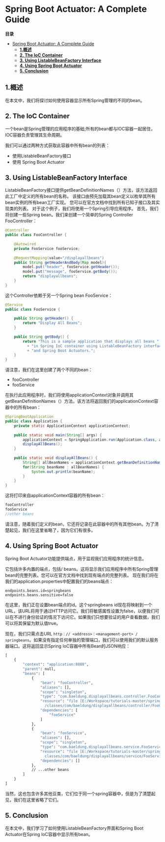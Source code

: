 


# Spring Boot Actuator: A Complete Guide

**目录**  

- [Spring Boot Actuator: A Complete Guide](#spring-boot-actuator-a-complete-guide)
  - [**1.概述**](#1%E6%A6%82%E8%BF%B0)
  - [**2. The IoC Container**](#2-the-ioc-container)
  - [**3. Using ListableBeanFactory Interface**](#3-using-listablebeanfactory-interface)
  - [**4. Using Spring Boot Actuator**](#4-using-spring-boot-actuator)
  - [**5. Conclusion**](#5-conclusion)

<!-- END doctoc generated TOC please keep comment here to allow auto update -->



## **1.概述**
在本文中，我们将探讨如何使用容器显示所有Spring管理的不同的bean。

## **2. The IoC Container**
一个bean是Spring管理的应用程序的基础;所有的bean都与IOC容器一起居住，IOC容器负责管理其生命周期。

我们可以通过两种方式获取此容器中所有bean的列表：

- 使用ListableBeanFactory接口
- 使用 Spring Boot Actuator

## **3. Using ListableBeanFactory Interface**
ListableBeanFactory接口提供getBeanDefinitionNames（）方法，该方法返回此工厂中定义的所有bean的名称。
该接口由预先加载其bean定义以枚举其所有bean实例的所有bean工厂实现。
您可以在官方文档中找到所有已知子接口及其实现类的列表。
对于这个例子，我们将使用一个Spring引导应用程序。
首先，我们将创建一些Spring bean。我们来创建一个简单的Spring Controller FooController：

``` java
@Controller
public class FooController {
 
    @Autowired
    private FooService fooService;
     
    @RequestMapping(value="/displayallbeans") 
    public String getHeaderAndBody(Map model){
        model.put("header", fooService.getHeader());
        model.put("message", fooService.getBody());
        return "displayallbeans";
    }
}
```
这个Controller依赖于另一个Spring bean FooService：

``` java
@Service
public class FooService {
     
    public String getHeader() {
        return "Display All Beans";
    }
     
    public String getBody() {
        return "This is a sample application that displays all beans "
          + "in Spring IoC container using ListableBeanFactory interface "
          + "and Spring Boot Actuators.";
    }
}
```
请注意，我们在这里创建了两个不同的bean：
- fooController
- fooService

在执行此应用程序时，我们将使用applicationContext对象并调用其getBeanDefinitionNames（）方法，该方法将返回我们的applicationContext容器中的所有bean：

``` java
@SpringBootApplication
public class Application {
    private static ApplicationContext applicationContext;
 
    public static void main(String[] args) {
        applicationContext = SpringApplication.run(Application.class, args);
        displayAllBeans();
    }
     
    public static void displayAllBeans() {
        String[] allBeanNames = applicationContext.getBeanDefinitionNames();
        for(String beanName : allBeanNames) {
            System.out.println(beanName);
        }
    }
}
```
这将打印来自applicationContext容器的所有bean：

``` objectivec
fooController
fooService
//other beans
```
请注意，随着我们定义的bean，它还将记录在此容器中的所有其他bean。为了清楚起见，我们在这里省略了，因为它们有很多。



## **4. Using Spring Boot Actuator**

Spring Boot Actuator功能提供端点，用于监视我们应用程序的统计信息。

它包括许多内置的端点，包括/ beans。这将显示我们应用程序中所有Spring管理bean的完整列表。您可以在官方文档中找到现有端点的完整列表。
现在我们将在我们的application.properties中配置我们的beans端点：

``` stylus
endpoints.beans.id=springbeans
endpoints.beans.sensitive=false
```

在这里，我们正在设置bean端点的id。这个springbeans id现在将映射到一个URL，该URL将用于通过HTTP访问它。我们将敏感属性设置为false，以便我们可以在不进行身份验证的情况下访问它。如果我们只想要验证的用户查看数据，我们可以将其保留为默认值true。

现在，我们只需点击URL `http：// <address>：<management-port> / springbeans`。如果没有指定任何单独的管理端口，我们可以使用我们的默认服务器端口。这将返回显示Spring IoC容器中所有Bean的JSON响应：


``` clojure
[
    {
        "context": "application:8080",
        "parent": null,
        "beans": [
            {
                "bean": "fooController",
                "aliases": [],
                "scope": "singleton",
                "type": "com.baeldung.displayallbeans.controller.FooController",
                "resource": "file [E:/Workspace/tutorials-master/spring-boot/target
                  /classes/com/baeldung/displayallbeans/controller/FooController.class]",
                "dependencies": [
                    "fooService"
                ]
            },
            {
                "bean": "fooService",
                "aliases": [],
                "scope": "singleton",
                "type": "com.baeldung.displayallbeans.service.FooService",
                "resource": "file [E:/Workspace/tutorials-master/spring-boot/target/
                  classes/com/baeldung/displayallbeans/service/FooService.class]",
                "dependencies": []
            },
            // ...other beans
        ]
    }
]
```
当然，这也包含许多其他豆类，它们位于同一个spring容器中，但是为了清楚起见，我们在这里省略了它们。

## **5. Conclusion**
在本文中，我们学习了如何使用ListableBeanFactory界面和Spring Boot Actuator在Spring IoC容器中显示所有bean。